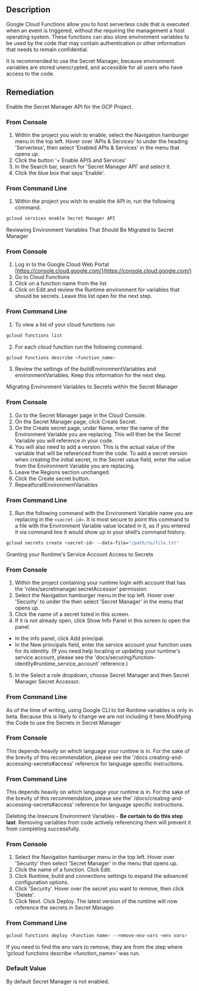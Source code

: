 ## Description

Google Cloud Functions allow you to host serverless code that is executed when an event is triggered, without the requiring the management a host operating system. These functions can also store environment variables to be used by the code that may contain authentication or other information that needs to remain confidential.

It is recommended to use the Secret Manager, because environment variables are stored unencrypted, and accessible for all users who have access to the code.

## Remediation

Enable the Secret Manager API for the GCP Project.

### From Console

1. Within the project you wish to enable, select the Navigation hamburger menu in the top left. Hover over 'APIs & Services' to under the heading 'Serverless', then select 'Enabled APIs & Services' in the menu that opens up.
2. Click the button '+ Enable APIS and Services'
3. In the Search bar, search for 'Secret Manager API' and select it.
4. Click the blue box that says 'Enable'.

### From Command Line

1. Within the project you wish to enable the API in, run the following command.

```bash
gcloud services enable Secret Manager API
```

Reviewing Environment Variables That Should Be Migrated to Secret Manager
### From Console

1. Log in to the Google Cloud Web Portal [https://console.cloud.google.com/](https://console.cloud.google.com/)
2. Go to Cloud Functions
3. Click on a function name from the list
4. Click on Edit and review the Runtime environment for variables that should be secrets. Leave this list open for the next step.

### From Command Line

1. To view a list of your cloud functions run

```bash
gcloud functions list
```

2. For each cloud function run the following command.

```bash
gcloud functions describe <function_name>
```

3. Review the settings of the buildEnvironmentVariables and environmentVariables. Keep this information for the next step.

Migrating Environment Variables to Secrets within the Secret Manager

### From Console

1. Go to the Secret Manager page in the Cloud Console.
2. On the Secret Manager page, click Create Secret.
3. On the Create secret page, under Name, enter the name of the Environment Variable you are replacing. This will then be the Secret Variable you will
reference in your code.
4. You will also need to add a version. This is the actual value of the variable that will be referenced from the code. To add a secret version when creating the initial secret, in the Secret value field, enter the value from the Environment Variable you are replacing.
5. Leave the Regions section unchanged.
6. Click the Create secret button.
7. RepeatforallEnvironmentVariables

### From Command Line

1. Run the following command with the Environment Variable name you are replacing in the `<secret-id>`. It is most secure to point this command to a file with the Environment Variable value located in it, as if you entered it via command line it would show up in your shell’s command history.

```bash
gcloud secrets create <secret-id> --data-file="/path/to/file.txt"
```

Granting your Runtime's Service Account Access to Secrets

### From Console

1. Within the project containing your runtime login with account that has the 'roles/secretmanager.secretAccessor' permission.
2. Select the Navigation hamburger menu in the top left. Hover over 'Security' to under the then select 'Secret Manager' in the menu that opens up.
3. Click the name of a secret listed in this screen.
4. If it is not already open, click Show Info Panel in this screen to open the panel.
  - In the info panel, click Add principal.
  - In the New principals field, enter the service account your function uses for its identity. (If you need help locating or updating your runtime's service account, please see the 'docs/securing/function-identity#runtime_service_account' reference.)
5. In the Select a role dropdown, choose Secret Manager and then Secret Manager Secret Accessor.

### From Command Line

As of the time of writing, using Google CLI to list Runtime variables is only in beta. Because this is likely to change we are not including it here.Modifying the Code to use the Secrets in Secret Manager

### From Console

This depends heavily on which language your runtime is in. For the sake of the brevity of this recommendation, please see the '/docs creating-and-accessing-secrets#access' reference for language specific instructions.

### From Command Line

This depends heavily on which language your runtime is in. For the sake of the brevity of this recommendation, please see the' /docs/creating-and-accessing-secrets#access' reference for language specific instructions.

Deleting the Insecure Environment Variables - **Be certain to do this step last**. Removing variables from code actively referencing them will prevent it from completing successfully.

### From Console

1. Select the Navigation hamburger menu in the top left. Hover over 'Security' then select 'Secret Manager' in the menu that opens up.
2. Click the name of a function. Click Edit.
3. Click Runtime, build and connections settings to expand the advanced configuration options.
4. Click 'Security’. Hover over the secret you want to remove, then click 'Delete'.
5. Click Next. Click Deploy. The latest version of the runtime will now reference the secrets in Secret Manager.

### From Command Line

```bash
gcloud functions deploy <Function name> --remove-env-vars <env vars>
```

If you need to find the env vars to remove, they are from the step where ‘gcloud functions describe <function_name>’ was run.

### Default Value

By default Secret Manager is not enabled.
